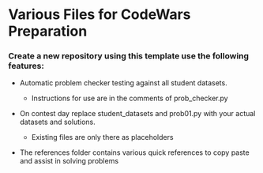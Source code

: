 # Various Files for CodeWars Preparation

### Create a new repository using this template use the following features:

- Automatic problem checker testing against all student datasets. 
  - Instructions for use are in the comments of prob_checker.py

- On contest day replace student_datasets and prob01.py with your actual datasets and solutions.
  - Existing files are only there as placeholders

- The references folder contains various quick references to copy paste and assist in solving problems